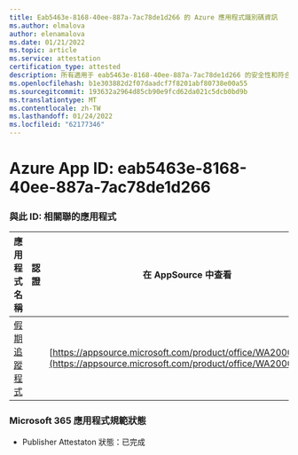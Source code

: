 ```yaml
---
title: Eab5463e-8168-40ee-887a-7ac78de1d266 的 Azure 應用程式識別碼資訊
ms.author: elmalova
author: elenamalova
ms.date: 01/21/2022
ms.topic: article
ms.service: attestation
certification_type: attested
description: 所有適用于 eab5463e-8168-40ee-887a-7ac78de1d266 的安全性和符合性資訊資訊。
ms.openlocfilehash: b1e303882d2f07daadcf7f8201abf80738e00a55
ms.sourcegitcommit: 193632a2964d85cb90e9fcd62da021c5dcb0bd9b
ms.translationtype: MT
ms.contentlocale: zh-TW
ms.lasthandoff: 01/24/2022
ms.locfileid: "62177346"
---
```

# <a name="azure-app-id-eab5463e-8168-40ee-887a-7ac78de1d266"></a>Azure App ID: eab5463e-8168-40ee-887a-7ac78de1d266


### <a name="apps-associated-with-this-id"></a>與此 ID: 相關聯的應用程式
| **應用程式名稱** | **認證** | **在 AppSource 中查看** |
|--------------|---------------|-----------------------|
| [假期追蹤程式](https://docs.microsoft.com/microsoft-365-app-certification/forward/WA200002167) |  | [https://appsource.microsoft.com/product/office/WA200002167](https://appsource.microsoft.com/product/office/WA200002167) |

### <a name="microsoft-365-app-compliance-status"></a>Microsoft 365 應用程式規範狀態
- Publisher Attestaton 狀態：已完成
